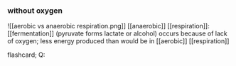 ### without oxygen
![[aerobic vs anaerobic respiration.png]]
[[anaerobic]] [[respiration]]: [[fermentation]] (pyruvate forms lactate or alcohol) occurs because of lack of oxygen; less energy produced than would be in [[aerobic]] [[respiration]]

flashcard;
	Q: